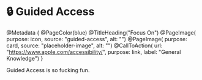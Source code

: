 # 🔒 Guided Access

@Metadata {
    @PageColor(blue)
    @TitleHeading("Focus On")
    @PageImage(
               purpose: icon, 
               source: "guided-access", 
               alt: "")
    @PageImage(
               purpose: card, 
               source: "placeholder-image", 
               alt: "")
    @CallToAction(
                url: "https://www.apple.com/accessibility/",
                purpose: link, 
                label: "General Knowledge")
}

Guided Access is so fucking fun.

